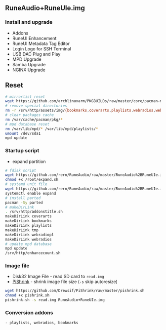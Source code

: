 ## RuneAudio+RuneUIe.img

### Install and upgrade
- Addons
- RuneUI Enhancement
- RuneUI Metadata Tag Editor
- Login Logo for SSH Terminal
- USB DAC Plug and Play
- MPD Upgrade
- Samba Upgrade
- NGINX Upgrade

## Reset
```sh
# mirrorlist reset
wget https://github.com/archlinuxarm/PKGBUILDs/raw/master/core/pacman-mirrorlist/mirrorlist -P /etc/pacman.d
# remove special directories
rm -r /srv/http/assets/img/{bookmarks,coverarts,playlists,webradios,webradiopl,tmp}
# clear packages cache
rm /var/cache/pacman/pkg/*
# mpd database reset
rm /var/lib/mpd/* /var/lib/mpd/playlists/*
umount /dev/sda1
mpd update
```

### Startup script
- expand partition
```sh
# fdisk script
wget https://github.com/rern/RuneAudio/raw/master/RuneAudio%2BRuneUIe.img/systemd/expand.sh -P /root
chmod +x /root/expand.sh
# systemd unit file
wget https://github.com/rern/RuneAudio/raw/master/RuneAudio%2BRuneUIe.img/expand.service -P /lib/systemd/system
systemctl enable expand
# install parted
pacman -Sy parted
# makeDirLink
. /srv/http/addonstitle.sh
makeDirLink coverarts
makeDirLink bookmarks
makeDirLink playlists
makeDirLink tmp
makeDirLink webradiopl
makeDirLink webradios
# update mpd database
mpd update
/srv/http/enhancecount.sh
```

### Image file
- Disk32 Image File - read SD card to `read.img`
- [PiShrink](https://github.com/Drewsif/PiShrink) - shrink image file size (`-s` skip autoresize)
```sh
wget https://github.com/Drewsif/PiShrink/raw/master/pishrink.sh
chmod +x pishrink.sh
pishrink.sh -s read.img RuneAudio+RuneUIe.img
```
	
### Conversion addons
	- playlists, webradios, bookmarks
  
